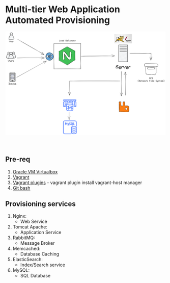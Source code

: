 # Multi-tier Web Application Automated Provisioning

![diagram-picture](./picture/diagram.png)

<br>

## Pre-req

1. [Oracle VM Virtualbox](https://www.virtualbox.org/)
2. [Vagrant](https://www.vagrantup.com/)
3. [Vagrant plugins](https://github.com/devopsgroup-io/vagrant-hostmanager) - vagrant plugin install vagrant-host manager
4. [Git bash](https://git-scm.com/downloads) 

## Provisioning services

1. Nginx:
   - Web Service
3. Tomcat Apache:
   - Application Service
5. RabbitMQ:
   - Message Broker
7. Memcached:
   - Database Caching
9. ElasticSearch:
   - Index/Search service
11. MySQL:
    - SQL Database

